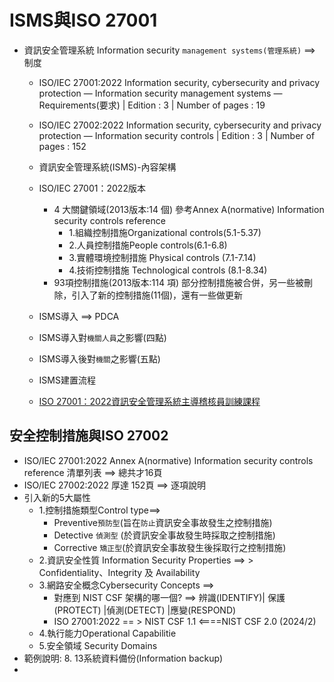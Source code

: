 # ISMS與ISO 27001
- 資訊安全管理系統 Information security `management systems(管理系統)`  ==> 制度
  - ISO/IEC 27001:2022 Information security, cybersecurity and privacy protection — Information security management systems — Requirements(要求) | Edition : 3 | Number of pages : 19
  - ISO/IEC 27002:2022 Information security, cybersecurity and privacy protection — Information security controls | Edition : 3 | Number of pages : 152
  - 資訊安全管理系統(ISMS)-內容架構
  - ISO/IEC 27001：2022版本 
    - 4 大關鍵領域(2013版本:14 個)  參考Annex A(normative) Information security controls reference
      - 1.組織控制措施Organizational controls(5.1-5.37)
      - 2.人員控制措施People controls(6.1-6.8)
      - 3.實體環境控制措施 Physical controls  (7.1-7.14)
      - 4.技術控制措施  Technological controls (8.1-8.34)
    - 93項控制措施(2013版本:114 項) 部分控制措施被合併，另一些被刪除，引入了新的控制措施(11個)，還有一些做更新

  - ISMS導入 ==> PDCA
  - ISMS導入對`機關人員`之影響(四點)
  - ISMS導入後對`機關`之影響(五點)
  - ISMS建置流程
  - [ISO 27001：2022資訊安全管理系統主導稽核員訓練課程](https://www.uuu.com.tw/Course/Show/1600/ISO-27001-2013%E8%B3%87%E8%A8%8A%E5%AE%89%E5%85%A8%E7%AE%A1%E7%90%86%E7%B3%BB%E7%B5%B1%E4%B8%BB%E5%B0%8E%E7%A8%BD%E6%A0%B8%E5%93%A1%E8%A8%93%E7%B7%B4%E8%AA%B2%E7%A8%8B)

## 安全控制措施與ISO 27002
- ISO/IEC 27001:2022 Annex A(normative) Information security controls reference 清單列表 ==> 總共才16頁 
- ISO/IEC 27002:2022 厚達 152頁 ==> 逐項說明
- 引入新的5大屬性
  - 1.控制措施類型Control type==>
    - Preventive`預防型`(旨在`防止`資訊安全事故發生之控制措施)
    - Detective `偵測型` (於資訊安全事故發生時採取之控制措施)
    - Corrective `矯正型`(於資訊安全事故發生後採取行之控制措施)
  - 2.資訊安全性質 Information Security Properties  ==> > Confidentiality、Integrity 及 Availability
  - 3.網路安全概念Cybersecurity Concepts ==> 
    - 對應到 NIST CSF 架構的哪一個?  ==> 辨識(IDENTIFY)| 保護(PROTECT)	|偵測(DETECT)	|應變(RESPOND)
    - ISO 27001:2022 == > NIST CSF 1.1   <====NIST CSF 2.0 (2024/2)
  - 4.執行能力Operational Capabilitie
  - 5.安全領域 Security Domains
- 範例說明: 8. 13系統資料備份(Information backup)
- 
 
